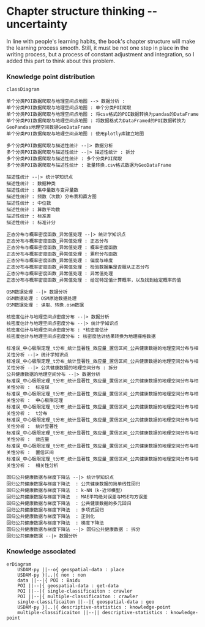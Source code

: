 # Chapter structure thinking -- uncertainty
In line with people's learning habits, the book's chapter structure will make the learning process smooth. Still, it must be not one step in place in the writing process, but a process of constant adjustment and integration, so I added this part to think about this problem.

### Knowledge point distribution

```mermaid
classDiagram

单个分类POI数据爬取与地理空间点地图 --> 数据分析 : 
单个分类POI数据爬取与地理空间点地图 : 单个分类POI爬取
单个分类POI数据爬取与地理空间点地图 : 将csv格式的POI数据转换为pandas的DataFrame
单个分类POI数据爬取与地理空间点地图 : 将数据格式为DataFramed的POI数据转换为GeoPandas地理空间数据GeoDataFrame
单个分类POI数据爬取与地理空间点地图 : 使用plotly库建立地图

多个分类POI数据爬取与描述性统计 --|> 数据分析
多个分类POI数据爬取与描述性统计 --|> 描述性统计 : 拆分
多个分类POI数据爬取与描述性统计 : 多个分类POI爬取
多个分类POI数据爬取与描述性统计 : 批量转换.csv格式数据为GeoDataFrame

描述性统计 --|> 统计学知识点
描述性统计 : 数据种类
描述性统计 : 集中量数与变异量数
描述性统计 : 频数（次数）分布表和直方图
描述性统计 : 中位数
描述性统计 : 算数平均数
描述性统计 : 标准差
描述性统计 : 标准计分

正态分布与概率密度函数_异常值处理 --|> 统计学知识点
正态分布与概率密度函数_异常值处理 : 正态分布
正态分布与概率密度函数_异常值处理 : 概率密度函数
正态分布与概率密度函数_异常值处理 : 累积分布函数
正态分布与概率密度函数_异常值处理 : 偏度与峰度
正态分布与概率密度函数_异常值处理 : 检验数据集是否服从正态分布
正态分布与概率密度函数_异常值处理 : 异常值处理
正态分布与概率密度函数_异常值处理 : 给定特定值计算概率，以及找到给定概率的值

OSM数据处理 --|> 数据分析
OSM数据处理 : OSM原始数据处理
OSM数据处理 : 读取、转换.osm数据

核密度估计与地理空间点密度分布 --|> 数据分析
核密度估计与地理空间点密度分布 --|> 统计学知识点
核密度估计与地理空间点密度分布 : *核密度估计
核密度估计与地理空间点密度分布 : 核密度估计结果转换为地理栅格数据

标准误_中心极限定理_t分布_统计显著性_效应量_置信区间_公共健康数据的地理空间分布与相关性分析 --|> 统计学知识点
标准误_中心极限定理_t分布_统计显著性_效应量_置信区间_公共健康数据的地理空间分布与相关性分析 --|> 公共健康数据的地理空间分布 : 拆分
公共健康数据的地理空间分布 --|> 数据分析
标准误_中心极限定理_t分布_统计显著性_效应量_置信区间_公共健康数据的地理空间分布与相关性分析 :  标准误
标准误_中心极限定理_t分布_统计显著性_效应量_置信区间_公共健康数据的地理空间分布与相关性分析 :  中心极限定理
标准误_中心极限定理_t分布_统计显著性_效应量_置信区间_公共健康数据的地理空间分布与相关性分析 :  t分布
标准误_中心极限定理_t分布_统计显著性_效应量_置信区间_公共健康数据的地理空间分布与相关性分析 :  统计显著性
标准误_中心极限定理_t分布_统计显著性_效应量_置信区间_公共健康数据的地理空间分布与相关性分析 :  效应量
标准误_中心极限定理_t分布_统计显著性_效应量_置信区间_公共健康数据的地理空间分布与相关性分析 :  置信区间
标准误_中心极限定理_t分布_统计显著性_效应量_置信区间_公共健康数据的地理空间分布与相关性分析 :  相关性分析

回归公共健康数据与梯度下降法 --|> 统计学知识点
回归公共健康数据与梯度下降法  : 公共健康数据的简单线性回归
回归公共健康数据与梯度下降法  : k-NN（k-近邻模型）
回归公共健康数据与梯度下降法  : MAE平均绝对误差与MSE均方误差
回归公共健康数据与梯度下降法  : 公共健康数据的多元回归
回归公共健康数据与梯度下降法  : 多项式回归
回归公共健康数据与梯度下降法  : 正则化
回归公共健康数据与梯度下降法  : 梯度下降法
回归公共健康数据与梯度下降法 --|> 回归公共健康数据 : 拆分
回归公共健康数据 --|> 数据分析

```

### Knowledge associated

```mermaid
erDiagram
    USDAM-py ||--o{ geospatial-data : place 
    USDAM-py }|..|{ non : non
    data ||--|{ POI : Baidu
    POI ||--|{ geospatial-data : get-data
    POI ||--|{ single-classificaiton : crawler
    POI ||--|{ multiple-classificaiton : crawler
    single-classificaiton ||--|{ geospatial-data : geo
    USDAM-py }|..|{ descriptive-statistics : knowledge-point
    multiple-classificaiton ||--|| descriptive-statistics : knowledge-point
```